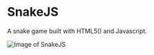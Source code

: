 # SnakeJS
A snake game built with HTML5(<canavas>) and Javascript.
  
 ![Image of SnakeJS](https://github.com/ahmed-osama-iv/SnakeJS/blob/master/image.png)
